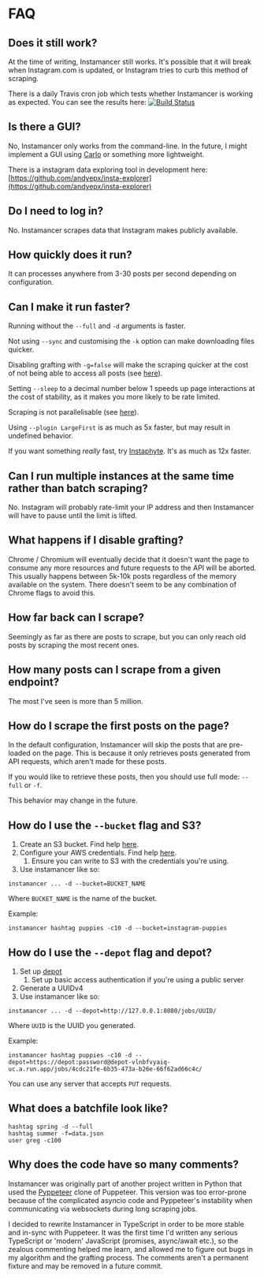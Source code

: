 # FAQ
## Does it still work?
At the time of writing, Instamancer still works. It's possible that it will break when Instagram.com is updated, or Instagram tries to curb this method of scraping.

There is a daily Travis cron job which tests whether Instamancer is working as expected. You can see the results here: [![Build Status](https://travis-ci.com/ScriptSmith/instamancer.svg?token=s9KJfKerUtoC75SEgCjT&branch=master)](https://travis-ci.com/ScriptSmith/instamancer)

## Is there a GUI?
No, Instamancer only works from the command-line. In the future, I might implement a GUI using [Carlo](https://github.com/GoogleChromeLabs/carlo) or something more lightweight.

There is a instagram data exploring tool in development here: [https://github.com/andyepx/insta-explorer](https://github.com/andyepx/insta-explorer)

## Do I need to log in?
No. Instamancer scrapes data that Instagram makes publicly available.

## How quickly does it run?
It can processes anywhere from 3-30 posts per second depending on configuration.

## Can I make it run faster?
Running without the `--full` and `-d` arguments is faster.

Not using `--sync` and customising the `-k` option can make downloading files quicker.

Disabling grafting with `-g=false` will make the scraping quicker at the cost of not being able to access all posts (see [here](#what-happens-if-i-disable-grafting)).

Setting `--sleep` to a decimal number below 1 speeds up page interactions at the cost of stability, as it makes you more likely to be rate limited.

Scraping is not parallelisable (see [here](#can-i-run-multiple-instances-at-the-same-time-rather-than-batch-scraping)).

Using `--plugin LargeFirst` is as much as 5x faster, but may result in undefined behavior.

If you want something *really* fast, try [Instaphyte](https://github.com/ScriptSmith/instaphyte). It's as much as 12x faster.

## Can I run multiple instances at the same time rather than batch scraping?
No. Instagram will probably rate-limit your IP address and then Instamancer will have to pause until the limit is lifted.

## What happens if I disable grafting?
Chrome / Chromium will eventually decide that it doesn't want the page to consume any more resources and future requests to the API will be aborted. This usually happens between 5k-10k posts regardless of the memory available on the system. There doesn't seem to be any combination of Chrome flags to avoid this.

## How far back can I scrape?
Seemingly as far as there are posts to scrape, but you can only reach old posts by scraping the most recent ones.

## How many posts can I scrape from a given endpoint?
The most I've seen is more than 5 million.

## How do I scrape the first posts on the page?

In the default configuration, Instamancer will skip the posts that are pre-loaded on the page. This is because it only retrieves posts generated from API requests, which aren't made for these posts.

If you would like to retrieve these posts, then you should use full mode: `--full` or `-f`.

This behavior may change in the future.

## How do I use the `--bucket` flag and S3?
1. Create an S3 bucket. Find help [here](https://docs.aws.amazon.com/AmazonS3/latest/gsg/CreatingABucket.html).
2. Configure your AWS credentials. Find help [here](https://docs.aws.amazon.com/sdk-for-javascript/v2/developer-guide/loading-node-credentials-shared.html).
    1. Ensure you can write to S3 with the credentials you're using.
3. Use instamancer like so:

```
instamancer ... -d --bucket=BUCKET_NAME
```

Where `BUCKET_NAME` is the name of the bucket.

Example:

```
instamancer hashtag puppies -c10 -d --bucket=instagram-puppies
```


## How do I use the `--depot` flag and depot?
1. Set up [depot](https://github.com/ScriptSmith/depot)
    1. Set up basic access authentication if you're using a public server
2. Generate a UUIDv4
3. Use instamancer like so:

```
instamancer ... -d --depot=http://127.0.0.1:8080/jobs/UUID/
```

Where `UUID` is the UUID you generated.

Example:

```
instamancer hashtag puppies -c10 -d --depot=https://depot:password@depot-vlnbfvyaiq-uc.a.run.app/jobs/4cdc21fe-6b35-473a-b26e-66f62ad66c4c/
```

You can use any server that accepts `PUT` requests.


## What does a batchfile look like?
```
hashtag spring -d --full
hashtag summer -f=data.json
user greg -c100
```

## Why does the code have so many comments?
Instamancer was originally part of another project written in Python that used the [Pyppeteer](https://github.com/miyakogi/pyppeteer) clone of Puppeteer. This version was too error-prone because of the complicated asyncio code and Pyppeteer's instability when communicating via websockets during long scraping jobs.

I decided to rewrite Instamancer in TypeScript in order to be more stable and in-sync with Puppeteer. It was the first time I'd written any serious TypeScript or 'modern' JavaScript (promises, async/await etc.), so the zealous commenting helped me learn, and allowed me to figure out bugs in my algorithm and the grafting process. The comments aren't a permanent fixture and may be removed in a future commit.
